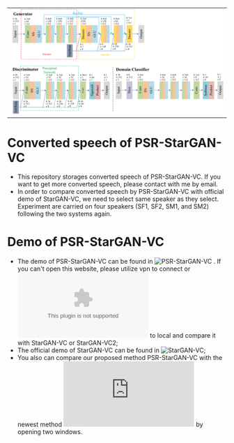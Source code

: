 <table style="width:100%">
  <tr>
    <td align="center">
      <img src="https://github.com/xudongxiang/demo/blob/master/images/G-D-C-5-7.jpg">
    </td>
  </tr>
</table>

# Converted speech of PSR-StarGAN-VC
* This repository storages converted speech of PSR-StarGAN-VC. If you want to get more converted speech, please contact with me by email.  
* In order to compare converted speech by PSR-StarGAN-VC with official demo of StarGAN-VC, we need to select same speaker as they select. Experiment are carried on four speakers (SF1, SF2, SM1, and SM2) following the two systems again.
# Demo of PSR-StarGAN-VC
* The demo of PSR-StarGAN-VC can be found in ![`PSR-StarGAN-VC`](http://htmlpreview.github.io/?https://github.com/xudongxiang/demo/blob/master/PSR-StarGAN-VC.html) . If you can't open this website, please utilize vpn to connect or ![download](https://github.com/xudongxiang/demo/blob/master/demo-four.zip) to local and compare it with StarGAN-VC or StarGAN-VC2;<br>
* The official demo of StarGAN-VC can be found in ![StarGAN-VC](http://www.kecl.ntt.co.jp/people/kameoka.hirokazu/Demos/stargan-vc/);<br>
* You also can compare our proposed method PSR-StarGAN-VC with the newest method ![StarGAN-VC2](http://www.kecl.ntt.co.jp/people/kaneko.takuhiro/projects/stargan-vc2/index.html) by opening two windows. 


